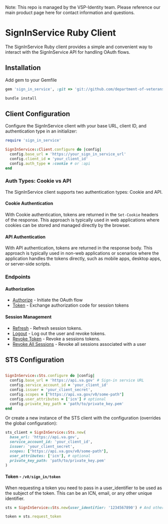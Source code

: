 Note: This repo is managed by the VSP-Identity team. Please reference our main product page here for contact information and questions.

# SignInService Ruby Client

The SignInService Ruby client provides a simple and convenient way to interact with the SignInService API for handling OAuth flows.

## Installation

Add gem to your Gemfile
```ruby
gem 'sign_in_service', :git => 'git://github.com/department-of-veterans-affairs/sign-in-service-rb.git'
```

```bash
bundle install
```
## Client Configuration

Configure the SignInService client with your base URL, client ID, and authentication type in an initializer:

```ruby
require 'sign_in_service'

SignInService::Client.configure do |config|
  config.base_url = 'https://your_sign_in_service_url'
  config.client_id = 'your_client_id'
  config.auth_type = :cookie # or :api
end
```

### Auth Types: Cookie vs API
The SignInService client supports two authentication types: Cookie and API.

#### Cookie Authentication
With Cookie authentication, tokens are returned in the `Set-Cookie` headers of the response. This approach is typically used in web applications where cookies can be stored and managed directly by the browser.

#### API Authentication
With API authentication, tokens are returned in the response body. This approach is typically used in non-web applications or scenarios where the application handles the tokens directly, such as mobile apps, desktop apps, or server-side scripts.

### Endpoints

#### Authorization
- [Authorize](docs/endpoints/authorize.md) - Initiate the OAuth flow
- [Token](docs/endpoints/token.md) - Exchange authorization code for session tokens

#### Session Management
- [Refresh](docs/endpoints/refresh.md) - Refresh session tokens.
- [Logout](docs/endpoints/logout.md) - Log out the user and revoke tokens.
- [Revoke Token](docs/endpoints/revoke_token.md) - Revoke a sessions tokens.
- [Revoke All Sessions](docs/endpoints/revoke_all_sessions.md) - Revoke all sessions associated with a user


## STS Configuration

```ruby

SignInService::Sts.configure do |config|
  config.base_url = 'https://api.va.gov' # Sign-in service URL
  config.service_account_id = 'your_client_id'
  config.issuer = 'your_client_secret',
  config.scopes = ["https://api.va.gov/v0/some-path"]
  config.user_attributes = ['icn'] # optional
  config.private_key_path = 'path/to/private_key.pem'
end
```

Or create a new instance of the STS client with the configuration (overrides the global configuration):

```ruby
sts_client = SignInService::Sts.new(
  base_url: 'https://api.va.gov',
  service_account_id: 'your_client_id',
  issuer: 'your_client_secret',
  scopes: ["https://api.va.gov/v0/some-path"],
  user_attributes: ['icn'], # optional
  private_key_path: 'path/to/private_key.pem'
)
```

#### Token - `/v0/sign_in/token`

When requesting a token you need to pass in a user_identifier to be used as the subject of the token. This can be an ICN, email, or any other unique identifier.

```ruby
sts = SignInService::Sts.new(user_identifier: '1234567890') # And other configuration options not in the global configuration

token = sts.request_token
```
